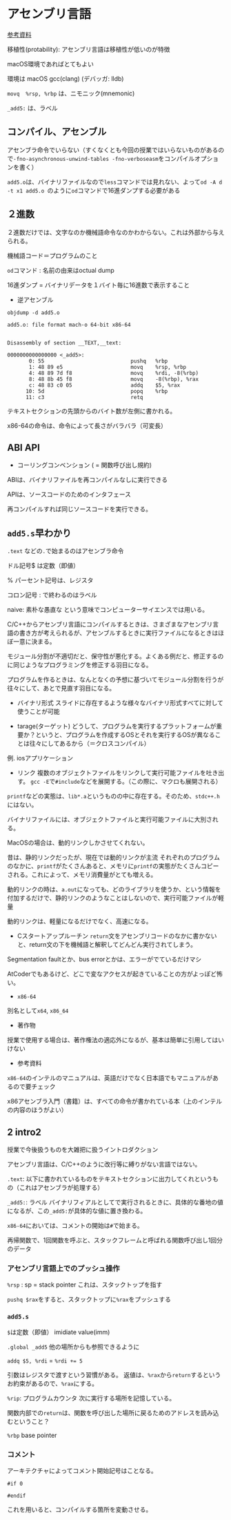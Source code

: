 # アセンブリ言語

[参考資料](https://www.sigbus.info/compilerbook)

移植性(protability): アセンブリ言語は移植性が低いのが特徴

macOS環境であればとてもよい

環境は macOS gcc(clang) (デバッガ: lldb)

`movq  %rsp, %rbp` は、ニモニック(mnemonic)

`_add5:` は、ラベル

## コンパイル、アセンブル

アセンブラ命令でいらない（すくなくとも今回の授業ではいらないものがあるので`-fno-asynchronous-unwind-tables -fno-verboseasm`をコンパイルオプションを書く）

`add5.o`は、バイナリファイルなので`less`コマンドでは見れない、よって`od -A d -t x1 add5.o `のように`od`コマンドで16進ダンプする必要がある

## ２進数

２進数だけでは、文字なのか機械語命令なのかわからない。これは外部から与えられる。

機械語コード＝プログラムのこと

`od`コマンド : 名前の由来はoctual dump

16進ダンプ = バイナリデータを１バイト毎に16進数で表示すること

- 逆アセンブル
```
objdump -d add5.o                                                                                                                                

add5.o: file format mach-o 64-bit x86-64


Disassembly of section __TEXT,__text:

0000000000000000 <_add5>:
       0: 55                            pushq   %rbp
       1: 48 89 e5                      movq    %rsp, %rbp
       4: 48 89 7d f8                   movq    %rdi, -8(%rbp)
       8: 48 8b 45 f8                   movq    -8(%rbp), %rax
       c: 48 83 c0 05                   addq    $5, %rax
      10: 5d                            popq    %rbp
      11: c3                            retq

```

テキストセクションの先頭からのバイト数が左側に書かれる。

x86-64の命令は、命令によって長さがバラバラ（可変長）

## ABI API

- コーリングコンベンション ( = 関数呼び出し規約)

ABIは、バイナリファイルを再コンパイルなしに実行できる

APIは、ソースコードのためのインタフェース

再コンパイルすれば同じソースコードを実行できる。

## `add5.s`早わかり

`.text` などの`.`で始まるのはアセンブラ命令

ドル記号$ は定数（即値）

% パーセント記号は、レジスタ

コロン記号 : で終わるのはラベル

naive: 素朴な愚直な という意味でコンピューターサイエンスでは用いる。

C/C++からアセンブリ言語にコンパイルするときは、さまざまなアセンブリ言語の書き方が考えられるが、アセンブルするときに実行ファイルになるときはほぼ一意に決まる。

モジュール分割が不適切だと、保守性が悪化する。よくある例だと、修正するのに同じようなプログラミングを修正する羽目になる。

プログラムを作るときは、なんとなくの予想に基づいてモジュール分割を行うが往々にして、あとで見直す羽目になる。

- バイナリ形式
スライドに存在するような様々なバイナリ形式すべてに対して使うことが可能

- tarage(ターゲット)
どうして、プログラムを実行するプラットフォームが重要か？というと、プログラムを作成するOSとそれを実行するOSが異なることは往々にしてあるから（＝クロスコンパイル）

例. iosアプリケーション

- リンク
複数のオブジェクトファイルをリンクして実行可能ファイルを吐き出す。
`gcc -E`で`#include`などを展開する。（この際に、マクロも展開される）

`printf`などの実態は、`lib*.a`というものの中に存在する。そのため、`stdc++.h`にはない。


バイナリファイルには、オブジェクトファイルと実行可能ファイルに大別される。

MacOSの場合は、動的リンクしかさせてくれない。

昔は、静的リンクだったが、現在では動的リンクが主流
それぞれのプログラムのなかに、`printf`がたくさんあると、メモリに`printf`の実態がたくさんコピーされる。これによって、メモリ消費量がとても増える。

動的リンクの時は、`a.out`になっても、どのライブラリを使うか、という情報を付加するだけで、静的リンクのようなことはしないので、実行可能ファイルが軽量

動的リンクは、軽量になるだけでなく、高速になる。

- Cスタートアップルーチン
`return`文をアセンブリコードのなかに書かないと、return文の下を機械語と解釈してどんどん実行されてしまう。

Segmentation faultとか、bus errorとかは、エラーがでているだけマシ

AtCoderでもあるけど、どこで変なアクセスが起きていることの方がよっぽど怖い。

- `x86-64`

別名として`x64`, `x86_64`


- 著作物

授業で使用する場合は、著作権法の適応外になるが、基本は簡単に引用してはいけない

- 参考資料

`x86-64`のインテルのマニュアルは、英語だけでなく日本語でもマニュアルがあるので要チェック

x86アセンブラ入門（書籍）は、すべての命令が書かれている本（上のインテルの内容のほうがよい）

## 2 intro2

授業で今後扱うものを大雑把に扱うイントロダクション

アセンブリ言語は、C/C++のように改行等に縛りがない言語ではない。

`.text`: 以下に書かれているものをテキストセクションに出力してくれというもの（これはアセンブラが処理する）

`_add5:`: ラベル バイナリフィアルとしてで実行されるときに、具体的な番地の値になるが、この`_add5:`が具体的な値に置き換わる。

`x86-64`においては、コメントの開始は`#`で始まる。


再帰関数で、1回関数を呼ぶと、スタックフレームと呼ばれる関数呼び出し1回分のデータ

### アセンブリ言語上でのプッシュ操作

`%rsp` : sp = stack pointer これは、スタックトップを指す

`pushq $rax`をすると、スタックトップに`%rax`をプッシュする

### `add5.s`

`$`は定数（即値） imidiate value(imm) 

`.global _add5` 他の場所からも参照できるように

`addq $5, %rdi` = `%rdi += 5`

引数はレジスタで渡すという習慣がある。
返値は、`%rax`から`return`するというお約束があるので、`%rax`にする。

`%rip`: プログラムカウンタ 次に実行する場所を記憶している。

関数内部での`return`は、関数を呼び出した場所に戻るためのアドレスを読み込むということ？

`%rbp` base pointer

### コメント

アーキテクチャによってコメント開始記号はことなる。

```
#if 0

#endif
```

これを用いると、コンパイルする箇所を変動させる。

